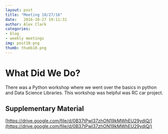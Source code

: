 ```yaml
---
layout: post
title: "Meeting 10/27/16"
date: 	2016-10-27 19:11:31
author: Alex Clark
categories:
- blog
- weekly meetings
img: post10.png
thumb: thumb10.png
---
```


# What Did We Do?

There was a Python workshop where we went over the basics in python and Data Science Libraries. This workshop was helpful was RC car project.

## Supplementary Material

[https://drive.google.com/file/d/0B37tPwl37zhON19kMWhEU29ydjQ/](https://drive.google.com/file/d/0B37tPwl37zhON19kMWhEU29ydjQ/)

[hampden]: https://github.com/jekyll/jekyll